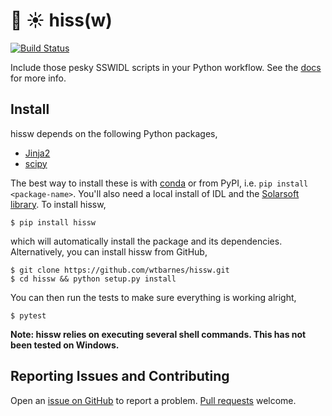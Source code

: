 # :snake: :sunny: hiss(w)
[![Build Status](https://travis-ci.org/wtbarnes/hissw.svg?branch=master)](https://travis-ci.org/wtbarnes/hissw)

Include those pesky SSWIDL scripts in your Python workflow. See the [docs](https://wtbarnes.github.io/hissw/) for more info.

## Install
hissw depends on the following Python packages,

* [Jinja2](http://jinja.pocoo.org/docs/dev/)
* [scipy](https://docs.scipy.org/doc/)

The best way to install these is with [conda](https://www.anaconda.com/download/) or from PyPI, i.e. `pip install <package-name>`. You'll also need a local install of IDL and the [Solarsoft library](http://www.lmsal.com/solarsoft/). To install hissw,

```shell
$ pip install hissw
```

which will automatically install the package and its dependencies. Alternatively, you can install hissw from GitHub,

```shell
$ git clone https://github.com/wtbarnes/hissw.git
$ cd hissw && python setup.py install
```

You can then run the tests to make sure everything is working alright,
```
$ pytest
```

**Note: hissw relies on executing several shell commands. This has not been tested on Windows.** 

## Reporting Issues and Contributing
Open an [issue on GitHub](https://github.com/wtbarnes/hissw/issues) to report a problem. [Pull requests](https://github.com/wtbarnes/hissw/pulls) welcome.
